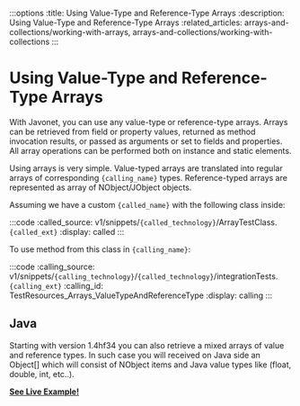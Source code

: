 :::options
:title: Using Value-Type and Reference-Type Arrays
:description: Using Value-Type and Reference-Type Arrays
:related_articles: arrays-and-collections/working-with-arrays, arrays-and-collections/working-with-collections
:::
  
# Using Value-Type and Reference-Type Arrays  
  
With Javonet, you can use any value-type or reference-type arrays. Arrays can be retrieved from field or property values, returned as method invocation results, or passed as arguments or set to fields and properties. All array operations can be performed both on instance and static elements.  
  
Using arrays is very simple. Value-typed arrays are translated into regular arrays of corresponding `{calling_name}` types. Reference-typed arrays are represented as array of NObject/JObject objects.  
  
Assuming we have a custom `{called_name}` with the following class inside:

:::code 
:called_source: v1/snippets/`{called_technology}`/ArrayTestClass.`{called_ext}`
:display: called
:::

To use method from this class in `{calling_name}`:  

:::code 
:calling_source: v1/snippets/`{calling_technology}`/`{called_technology}`/integrationTests.`{calling_ext}`
:calling_id: TestResources_Arrays_ValueTypeAndReferenceType
:display: calling
::: 

## Java  
  
Starting with version 1.4hf34 you can also retrieve a mixed arrays of value and reference types. In such case you will received on Java side an Object[] which will consist of NObject items and Java value types like (float, double, int, etc..).  
  
[**See Live Example!**](http://lab.javonet.com/e/4)
